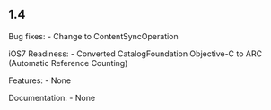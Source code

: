 ## 1.4

Bug fixes:
	- Change to ContentSyncOperation
	
iOS7 Readiness:
	- Converted CatalogFoundation Objective-C to ARC (Automatic Reference Counting)

Features:
	- None

Documentation:
	- None